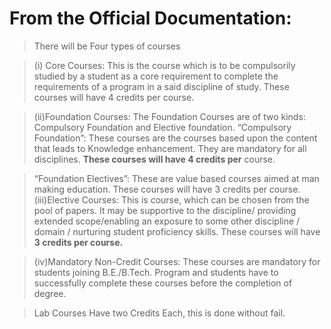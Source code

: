 # From the Official Documentation:

> There will be Four types of courses

> (i) Core Courses: This is the course which is to be compulsorily
> studied by a student as a core requirement to complete the
> requirements of a program in a said discipline of study. These courses
> will have 4 credits per course.

> (ii)Foundation Courses: The Foundation Courses are of two kinds:
> Compulsory Foundation and Elective foundation.
> “Compulsory Foundation”: These courses are the courses based upon
> the content that leads to Knowledge enhancement. They are
> mandatory for all disciplines. **These courses will have 4 credits per**
> course.

> “Foundation Electives”: These are value based courses aimed at man
> making education. These courses will have 3 credits per course.
> (iii)Elective Courses: This is course, which can be chosen from the
> pool of papers. It may be supportive to the discipline/ providing
> extended scope/enabling an exposure to some other discipline /
> domain / nurturing student proficiency skills. These courses will have
> **3 credits per course.**

> (iv)Mandatory Non-Credit Courses: These courses are mandatory for
> students joining B.E./B.Tech. Program and students have to
> successfully complete these courses before the completion of degree.

> Lab Courses Have two Credits Each, this is done without fail.

